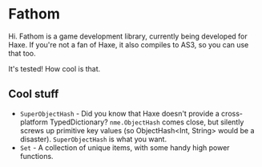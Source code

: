 # Fathom

Hi. Fathom is a game development library, currently being developed for Haxe. If you're not a fan of Haxe, it also compiles to AS3, so you can use that too.

It's tested! How cool is that.

## Cool stuff

* `SuperObjectHash` - Did you know that Haxe doesn't provide a cross-platform TypedDictionary? `nme.ObjectHash` comes close, but silently screws up primitive key values (so ObjectHash<Int, String> would be a disaster). `SuperObjectHash` is what you want.
* `Set` - A collection of unique items, with some handy high power functions.